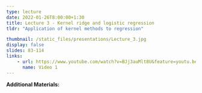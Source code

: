 ```yaml
---
type: lecture
date: 2022-01-26T8:00:00+1:30
title: Lecture 3 - Kernel ridge and logistic regression
tldr: "Application of kernel methods to regression"

thumbnail: /static_files/presentations/Lecture_3.jpg
display: false
slides: 83-114
links: 
    - url: https://www.youtube.com/watch?v=BJj3auMlt8U&feature=youtu.be
      name: Video 1
---
```

**Additional Materials:**

